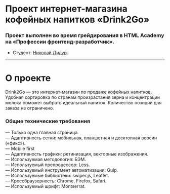 # Проект интернет-магазина кофейных напитков «Drink2Go»  
  
### Проект выполнен во время грейдирования в HTML Academy на «Профессии фронтенд-разработчик».

* Студент: [Николай Дидур](https://up.htmlacademy.ru/adaptive/27/user/2158229).

---
  
# О проекте
  
Drink2Go — это интернет-магазин по продаже кофейных напитков. Удобная сортировка по странам произрастания зерна и концентрации молока поможет выбрать идеальный напиток. Количество позиций для заказа не ограничено.  
  
### Общие технические требования  
— Только одна главная страница.  
— Адаптивность сетки: мобильная, планшетная и десктопная версии («фикс»).  
— Mobile first  
— Адаптивность графики: ретинизация, векторные изображения.  
— Используемая методология: БЭМ.  
— Используемый препроцессор: Less.  
— Используемый инструмент автоматизации: Gulp.  
— Используемые библиотеки: swiper.js, Leaflet.  
— Кроссбраузерность: Chrome, Firefox, Safari.  
— Используемый шрифт: Montserrat.  
